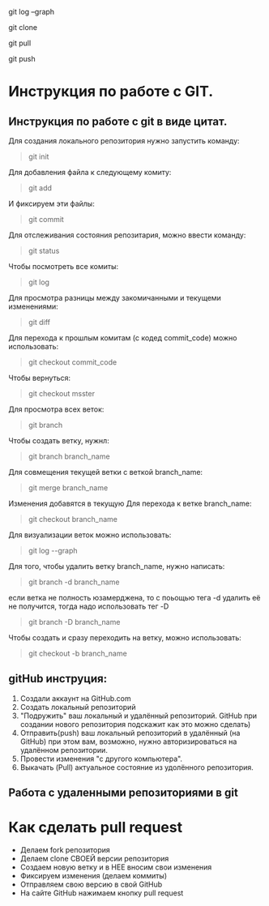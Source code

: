 git log –graph

git clone

git pull

git push

# Инструкция по работе с GIT.

## Инструкция по работе с git в виде цитат.

 Для создания локального репозитория нужно запустить команду:
> git init

 Для добавления файла к следующему комиту:

> git add

 И фиксируем эти файлы:

> git commit

Для отслеживания состояния репозитария, можно ввести команду:
> git status

Чтобы посмотреть все комиты:
> git log

Для просмотра разницы между закомичанными и текущеми изменениями:
> git diff 

Для перехода к прошлым комитам (с кодед commit_code) можно использовать:
> git checkout commit_code

Чтобы вернуться:
> git checkout msster

Для просмотра всех веток:
> git branch

Чтобы создать ветку, нужнл:
> git branch branch_name

Для совмещения текущей ветки с веткой branch_name:
> git merge branch_name

Изменения добавятся в текущую
Для перехода к ветке branch_name:
> git checkout branch_name

Для визуализации веток можно использовать:
>git log --graph

Для того, чтобы удалить ветку branch_name, нужно написать:
> git branch -d branch_name

если ветка не полность юзамерджена, то с поьощью тега -d удалить её не получится, тогда надо использовать тег -D
> git branch -D branch_name

Чтобы создать и сразу переходить на ветку, можно использовать:
> git checkout -b branch_name

## gitHub инструция:

1. Создали аккаунт на GitHub.com
2. Создать локальный репозиторий
3. "Подружить" ваш локальный и удалённый репозиторий. GitHub при создании нового репозитория подскажит как это можно сделать)
4. Отправить(push) ваш локальный репозиторий в удалённый (на GitHub) при этом вам, возможно, нужно авторизироваться на удалённом репозитории.
5. Провести изменения "с другого компьютера".
6. Выкачать (Pull) актуальное состояние из удолённого репозитория. 

## Работа с удаленными репозиториями в git
# Как сделать pull request

* Делаем fork репозитория
* Делаем clone СВОЕЙ версии репозитория
* Создаем новую ветку и в НЕЕ вносим свои изменения
* Фиксируем изменения (делаем коммиты) 
* Отправляем свою версию в свой GitHub 
*  На сайте GitHub нажимаем кнопку pull request 
